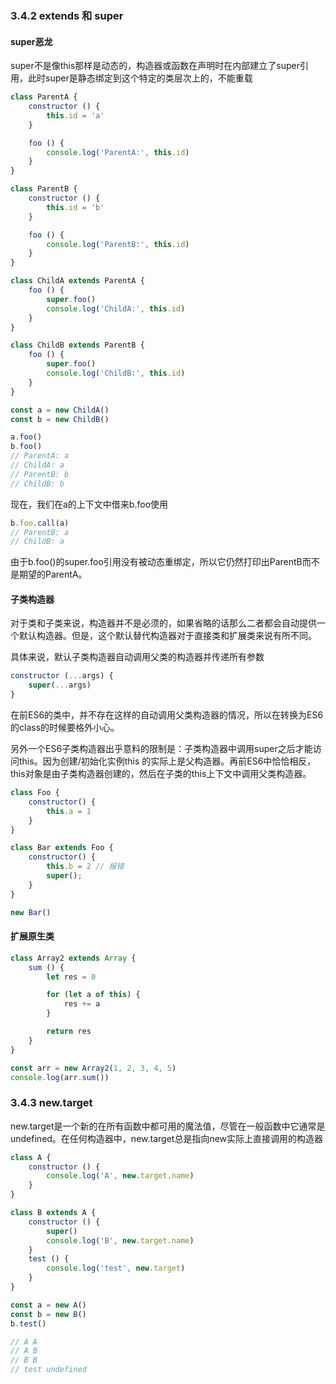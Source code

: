### 3.4.2 extends 和 super

#### super恶龙

super不是像this那样是动态的，构造器或函数在声明时在内部建立了super引用，此时super是静态绑定到这个特定的类层次上的，不能重载

```js
class ParentA {
    constructor () {
        this.id = 'a'
    }

    foo () {
        console.log('ParentA:', this.id)
    }
}

class ParentB {
    constructor () {
        this.id = 'b'
    }

    foo () {
        console.log('ParentB:', this.id)
    }
}

class ChildA extends ParentA {
    foo () {
        super.foo()
        console.log('ChildA:', this.id)
    }
}

class ChildB extends ParentB {
    foo () {
        super.foo()
        console.log('ChildB:', this.id)
    }
}

const a = new ChildA()
const b = new ChildB()

a.foo()
b.foo()
// ParentA: a
// ChildA: a
// ParentB: b
// ChildB: b
```

现在，我们在a的上下文中借来b.foo使用

```js
b.foo.call(a)
// ParentB: a
// ChildB: a
```

由于b.foo()的super.foo引用没有被动态重绑定，所以它仍然打印出ParentB而不是期望的ParentA。

#### 子类构造器

对于类和子类来说，构造器并不是必须的，如果省略的话那么二者都会自动提供一个默认构造器。但是，这个默认替代构造器对于直接类和扩展类来说有所不同。

具体来说，默认子类构造器自动调用父类的构造器并传递所有参数

```js
constructor (...args) {
	super(...args)
}
```

在前ES6的类中，并不存在这样的自动调用父类构造器的情况，所以在转换为ES6的class的时候要格外小心。

另外一个ES6子类构造器出乎意料的限制是：子类构造器中调用super之后才能访问this。因为创建/初始化实例this 的实际上是父构造器。再前ES6中恰恰相反，this对象是由子类构造器创建的，然后在子类的this上下文中调用父类构造器。

```js
class Foo {
    constructor() {
        this.a = 1
    }
}

class Bar extends Foo {
    constructor() {
        this.b = 2 // 报错
        super();
    }
}

new Bar()
```

#### 扩展原生类

```js
class Array2 extends Array {
    sum () {
        let res = 0

        for (let a of this) {
            res += a
        }

        return res
    }
}

const arr = new Array2(1, 2, 3, 4, 5)
console.log(arr.sum())
```

### 3.4.3 new.target

new.target是一个新的在所有函数中都可用的魔法值，尽管在一般函数中它通常是undefined。在任何构造器中，new.target总是指向new实际上直接调用的构造器

```js
class A {
    constructor () {
        console.log('A', new.target.name)
    }
}

class B extends A {
    constructor () {
        super()
        console.log('B', new.target.name)
    }
    test () {
        console.log('test', new.target)
    }
}

const a = new A()
const b = new B()
b.test()

// A A
// A B
// B B
// test undefined
```

​	